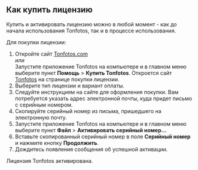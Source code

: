 ## Как купить лицензию

Купить и активировать лицензию можно в любой момент - как до начала использования Tonfotos, так и в процессе использования.

Для покупки лицензии:
1. Откройте сайт [Tonfotos.com](https://tonfotos.com/)
<br>*или*
<br>Запустите приложение Tonfotos на компьютере и в главном меню выберите пункт **Помощь** > **Купить Tonfotos**. Откроется сайт [Tonfotos](https://tonfotos.com/ru/buy/?utm_source=app&utm_content=menu) на странице покупки лицензии. 
2. Выберите тип лицензии и вариант оплаты. 
3. Следуйте инструкциям на сайте для оформления покупки. Вам потребуется указать адрес электронной почты, куда придет письмо с серийным номером.
4. Скопируйте серийный номер из письма, пришедшего на электронную почту.
5. Запустите приложение Tonfotos на компьютере и в главном меню выберите пункт **Файл** > **Активировать серийный номер...**
6. Вставьте скопированный серийный номер в поле **Серийный номер** и нажмите кнопку **Продолжить**.
7. Дождитесь появления сообщения об успешной активации. 

Лицензия Tonfotos активирована.


